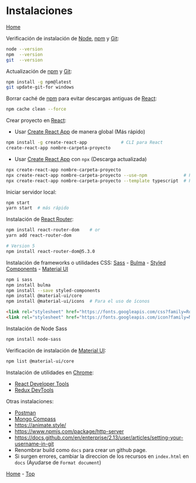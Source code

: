 # Instalaciones
<a id="header"></a>

[Home]

Verificación de instalación de [Node], [npm] y [Git]:

```bash
node --version
npm  --version
git  --version
```

Actualización de [npm] y [Git]:

```bash
npm install -g npm@latest
git update-git-for windows
```

Borrar caché de [npm] para evitar descargas antiguas de [React]:

```bash
npm cache clean --force
```

Crear proyecto en [React]:

- Usar [Create React App] de manera global (Más rápido)

```bash
npm install -g create-react-app             # CLI para React
create-react-app nombre-carpeta-proyecto
```

- Usar [Create React App] con `npx` (Descarga actualizada)

```bash
npx create-react-app nombre-carpeta-proyecto
npx create-react-app nombre-carpeta-proyecto --use-npm				# Por defecto usará yarn
npx create-react-app nombre-carpeta-proyecto --template typescript	# Por defecto usará JS
```

Iniciar servidor local:

```bash
npm start
yarn start	# más rápido
```

Instalación de [React Router]:

```bash
npm install react-router-dom    # or
yarn add react-router-dom

# Version 5
npm install react-router-dom@5.3.0
```

Instalación de frameworks o utilidades CSS:
[Sass] - [Bulma] - [Styled Components] - [Material UI]

```bash
npm i sass
npm install bulma
npm install --save styled-components
npm install @material-ui/core
npm install @material-ui/icons  # Para el uso de íconos
```

```html
<link rel="stylesheet" href="https://fonts.googleapis.com/css?family=Roboto:300,400,500,700&display=swap" />
<link rel="stylesheet" href="https://fonts.googleapis.com/icon?family=Material+Icons" />
```

Instalación de Node Sass

```bash
npm install node-sass
```

Verificación de instalación de [Material UI]:

```bash
npm list @material-ui/core
```

Instalación de utilidades en [Chrome]:

- [React Developer Tools]
- [Redux DevTools]

Otras instalaciones:

- [Postman]
- [Mongo Compass]
- <https://animate.style/>
- <https://www.npmjs.com/package/http-server>
- <https://docs.github.com/en/enterprise/2.13/user/articles/setting-your-username-in-git>
- Renombrar build como `docs` para crear un github page.
- Si surgen errores, cambiar la direccion de los recursos en `index.html` en `docs` (Ayudarse de `Format document`)

[Home] - [Top]

[React]:                    https://reactjs.org/
[Node]:                     https://nodejs.org/en/
[npm]:                      https://www.npmjs.com/
[Git]:                      https://git-scm.com/
[Create React App]:         https://create-react-app.dev/
[React Router]:		        https://reactrouter.com/
[Sass]: 			        https://sass-lang.com/
[Bulma]: 			        https://bulma.io/
[Styled Components]:      	https://styled-components.com/
[Material UI]:      		https://material-ui.com/

[Chrome]:                   https://www.google.com/intl/es-419/chrome/
[React Developer Tools]:    https://chrome.google.com/webstore/detail/react-developer-tools/fmkadmapgofadopljbjfkapdkoienihi?hl=es
[Redux DevTools]:           https://chrome.google.com/webstore/detail/redux-devtools/lmhkpmbekcpmknklioeibfkpmmfibljd?hl=es
[Postman]:                  https://www.postman.com/
[Mongo Compass]:            https://www.mongodb.com/try/download/compass

[Top]: 					    #header
[Home]: 					../README.md
